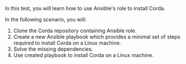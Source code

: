 In this test, you will learn how to use Ansible's role to install Corda.

In the following scenario, you will:

1. Clone the Corda repository containing Ansible role.
2. Create a new Ansible playbook which provides a minimal set of steps required to install Corda on a Linux machine.
3. Solve the missing dependencies.
4. Use created playbook to install Corda on a Linux machine.
